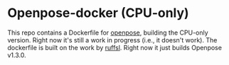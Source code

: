 # Openpose-docker (CPU-only)

This repo contains a Dockerfile for [openpose](https://github.com/CMU-Perceptual-Computing-Lab/openpose), building the CPU-only version. Right now it's still a work in progress (i.e., it doesn't work). The dockerfile is built on the work by [ruffsl](https://github.com/CMU-Perceptual-Computing-Lab/openpose/pull/12). Right now it just builds Openpose v1.3.0. 
